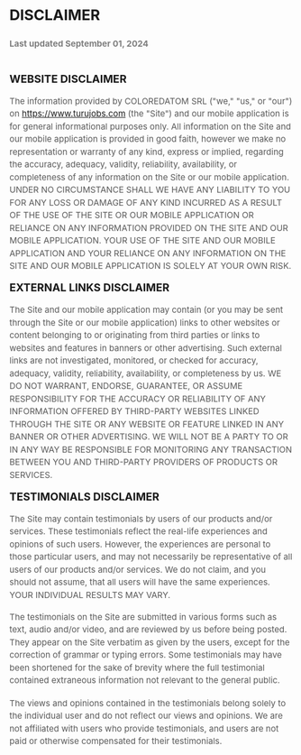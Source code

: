 <div data-custom-class="body">
      <div><div align="center" class="MsoNormal" data-custom-class="title" style="text-align: left; line-height: 1.5;"><a name="_4r5vko5di6yg"></a><strong><span style="line-height: 150%; font-size: 26px;">DISCLAIMER</span></strong></div><div align="center" class="MsoNormal" style="text-align:center;line-height:150%;"><a name="_l2jmcqu2bv4x"></a></div><div align="center" class="MsoNormal" data-custom-class="subtitle" style="text-align: left; line-height: 150%;"><br></div><div align="center" class="MsoNormal" data-custom-class="subtitle" style="text-align: left; line-height: 150%;"><span style="color: rgb(127,127,127); font-size: 15px; text-align: justify;"><strong>Last updated&nbsp;</strong><bdt class="block-container question question-in-editor" data-id="f06b270d-4b70-bc53-bef4-2d8996dff70b" data-type="question"><strong>September 01, 2024</strong></bdt></span></div><div class="MsoNormal" style="text-align: justify; line-height: 1.5;"><br></div><div class="MsoNormal" style="text-align: justify; line-height: 1.5;"><br></div><div class="MsoNormal" data-custom-class="heading_1"><a name="_xs0r05tcjblb"></a><strong><span style="line-height: 115%; font-size: 19px;">WEBSITE DISCLAIMER</span></strong></div></div><div style="line-height: 1.2;"><br></div><div><div class="MsoNormal" data-custom-class="body_text" style="line-height: 1.5;"><span style="color: rgb(89, 89, 89); font-size: 15px;">The information provided by <bdt class="block-container question question-in-editor" data-id="1e91c6ac-db3b-ab40-09dc-333e7d471e6c" data-type="question">COLOREDATOM SRL</bdt> (<bdt class="block-component"></bdt>"we," "us," or "our"<bdt class="statement-end-if-in-editor"></bdt>) on <bdt class="block-component"></bdt><span style="color: rgb(89, 89, 89); font-size: 15px;"><bdt class="question"><a href="https://www.turujobs.com" target="_blank" data-custom-class="link">https://www.turujobs.com</a></bdt> (the <bdt class="block-component"></bdt>"Site"<bdt class="statement-end-if-in-editor"></bdt>) and <span style="color: rgb(89, 89, 89); font-size: 15px;"><bdt class="block-container if" data-type="if" id="0043ef2f-6d7b-8e27-e1f5-16cde0f30348"><bdt data-type="conditional-block"><bdt data-type="body">our mobile application</bdt></bdt></bdt></span></span><bdt class="statement-end-if-in-editor" data-type="close"></bdt> is for general informational purposes only. All information on <span style="color: rgb(89, 89, 89); font-size: 15px;"><bdt class="block-component"></bdt><span style="color: rgb(89, 89, 89); font-size: 15px;">the Site and <span style="color: rgb(89, 89, 89); font-size: 15px;"><bdt class="block-container if" data-type="if" id="0043ef2f-6d7b-8e27-e1f5-16cde0f30348"><bdt data-type="conditional-block"><bdt data-type="body">our mobile application</bdt></bdt></bdt></span></span><bdt class="statement-end-if-in-editor" data-type="close"></bdt></span> is provided in good faith, however we make no representation or warranty of any kind, express or implied, regarding the accuracy, adequacy, validity, reliability, availability, or completeness of any information on <span style="color: rgb(89, 89, 89); font-size: 15px;"><span style="color: rgb(89, 89, 89); font-size: 15px;"><bdt class="block-component"></bdt><span style="color: rgb(89, 89, 89); font-size: 15px;">the Site or <span style="color: rgb(89, 89, 89); font-size: 15px;"><bdt class="block-container if" data-type="if" id="0043ef2f-6d7b-8e27-e1f5-16cde0f30348"><bdt data-type="conditional-block"><bdt data-type="body">our mobile application</bdt></bdt></bdt></span></span><bdt class="statement-end-if-in-editor" data-type="close"></bdt></span></span>. UNDER NO CIRCUMSTANCE SHALL WE HAVE ANY LIABILITY TO YOU FOR ANY LOSS OR DAMAGE OF ANY KIND INCURRED AS A RESULT OF THE USE OF <span style="color: rgb(89, 89, 89); font-size: 15px;"><span style="color: rgb(89, 89, 89); font-size: 15px;"><bdt class="block-component"></bdt><span style="color: rgb(89, 89, 89); font-size: 15px;"><span style="color: rgb(89, 89, 89); font-size: 15px;"><bdt class="block-container if" data-type="if" id="0043ef2f-6d7b-8e27-e1f5-16cde0f30348"><bdt data-type="conditional-block"><bdt data-type="body">THE SITE OR OUR MOBILE APPLICATION</bdt></bdt></bdt></span></span><bdt class="statement-end-if-in-editor" data-type="close"></bdt></span></span> OR RELIANCE ON ANY INFORMATION PROVIDED ON <span style="color: rgb(89, 89, 89); font-size: 15px;"><span style="color: rgb(89, 89, 89); font-size: 15px;"><span style="color: rgb(89, 89, 89); font-size: 15px;"><bdt class="block-component"></bdt><span style="color: rgb(89, 89, 89); font-size: 15px;"><span style="color: rgb(89, 89, 89); font-size: 15px;"><bdt class="block-container if" data-type="if" id="0043ef2f-6d7b-8e27-e1f5-16cde0f30348"><bdt data-type="conditional-block"><bdt data-type="body">THE SITE AND OUR MOBILE APPLICATION</bdt></bdt></bdt></span></span><bdt class="statement-end-if-in-editor" data-type="close"></bdt></span></span></span>. YOUR USE OF <span style="color: rgb(89, 89, 89); font-size: 15px;"><span style="color: rgb(89, 89, 89); font-size: 15px;"><span style="color: rgb(89, 89, 89); font-size: 15px;"><bdt class="block-component"></bdt><span style="color: rgb(89, 89, 89); font-size: 15px;"><span style="color: rgb(89, 89, 89); font-size: 15px;"><bdt class="block-container if" data-type="if" id="0043ef2f-6d7b-8e27-e1f5-16cde0f30348"><bdt data-type="conditional-block"><bdt data-type="body">THE SITE AND OUR MOBILE APPLICATION</bdt></bdt></bdt></span></span><bdt class="statement-end-if-in-editor" data-type="close"></bdt></span></span></span> AND YOUR RELIANCE ON ANY INFORMATION ON <span style="color: rgb(89, 89, 89); font-size: 15px;"><span style="color: rgb(89, 89, 89); font-size: 15px;"><span style="color: rgb(89, 89, 89); font-size: 15px;"><bdt class="block-component"></bdt><span style="color: rgb(89, 89, 89); font-size: 15px;"><span style="color: rgb(89, 89, 89); font-size: 15px;"><bdt class="block-container if" data-type="if" id="0043ef2f-6d7b-8e27-e1f5-16cde0f30348"><bdt data-type="conditional-block"><bdt data-type="body">THE SITE AND OUR MOBILE APPLICATION</bdt></bdt></bdt></span></span><bdt class="statement-end-if-in-editor" data-type="close"></bdt></span></span></span> IS SOLELY AT YOUR OWN RISK.</span></div></div><div style="line-height: 1.2;"><br></div><div><div class="MsoNormal"><a name="_x1u8x12nt00e"></a></div><bdt class="block-container if" data-type="if" id="25d6783f-eaa7-3465-7bd8-31e107cc0931"><bdt data-type="conditional-block"><bdt class="block-component" data-record-question-key="external_disclaimer_option" data-type="statement"></bdt><bdt data-type="body"><div class="MsoNormal" data-custom-class="heading_1"><strong><span style="line-height: 115%; font-size: 19px;">EXTERNAL LINKS
DISCLAIMER<br></span></strong></div></bdt></bdt></bdt></div><div style="line-height: 1.2;"><br></div><div><bdt class="block-container if" data-type="if"><bdt data-type="conditional-block"><bdt data-type="body"><div class="MsoNormal" data-custom-class="body_text" style="line-height: 1.5;"><span style="color: rgb(89, 89, 89); font-size: 15px;"><span style="color: rgb(89, 89, 89); font-size: 15px;"><bdt class="block-component"></bdt><span style="color: rgb(89, 89, 89); font-size: 15px;">The Site and <span style="color: rgb(89, 89, 89); font-size: 15px;"><bdt class="block-container if" data-type="if" id="0043ef2f-6d7b-8e27-e1f5-16cde0f30348"><bdt data-type="conditional-block"><bdt data-type="body">our mobile application</bdt></bdt></bdt></span></span><bdt class="statement-end-if-in-editor" data-type="close"></bdt></span></span><span style="font-size: 15px;"><span style="color: rgb(89, 89, 89);">&nbsp;may contain (or you may be sent through <span style="color: rgb(89, 89, 89); font-size: 15px;"><span style="color: rgb(89, 89, 89); font-size: 15px;"><bdt class="block-component"></bdt><span style="color: rgb(89, 89, 89); font-size: 15px;">the Site or <span style="color: rgb(89, 89, 89); font-size: 15px;"><bdt class="block-container if" data-type="if" id="0043ef2f-6d7b-8e27-e1f5-16cde0f30348"><bdt data-type="conditional-block"><bdt data-type="body">our mobile application</bdt></bdt></bdt></span></span><bdt class="statement-end-if-in-editor" data-type="close"></bdt></span></span>) links</span></span><span style="color: rgb(89, 89, 89); font-size: 15px;">&nbsp;to other
websites or content belonging to or originating from third parties or links to
websites and features in banners or other advertising. Such external links are
not investigated, monitored, or checked for accuracy, adequacy, validity, reliability,
availability, or completeness by us. WE DO NOT WARRANT, ENDORSE, GUARANTEE, OR
ASSUME RESPONSIBILITY FOR THE ACCURACY OR RELIABILITY OF ANY INFORMATION
OFFERED BY THIRD-PARTY WEBSITES LINKED THROUGH THE SITE OR ANY WEBSITE OR
FEATURE LINKED IN ANY BANNER OR OTHER ADVERTISING. WE WILL NOT BE A PARTY TO OR
IN ANY WAY BE RESPONSIBLE FOR MONITORING ANY TRANSACTION BETWEEN YOU AND THIRD-PARTY PROVIDERS OF PRODUCTS OR SERVICES.</span></div></bdt></bdt></bdt></div><div style="line-height: 1.2;"><br></div><div><bdt class="block-container if" data-type="if"><bdt class="statement-end-if-in-editor" data-type="close"></bdt></bdt><div class="MsoNormal"><a name="_wfmrqujylbbj"></a></div><bdt class="block-container if" data-type="if" id="098cd9ba-027e-0afb-ec22-41e16cb68d79"><bdt data-type="conditional-block"><bdt class="block-component" data-record-question-key="professional_disclaimer_option" data-type="statement"></bdt></bdt></bdt></div><div><bdt class="block-component"></bdt></div><div><bdt data-type="conditional-block" style="text-align: start;"><bdt data-type="body"><div class="MsoNormal"><bdt class="block-component"></bdt></div></bdt></bdt></div><div><bdt data-type="conditional-block" style="text-align: start;"><bdt data-type="body"><div class="MsoNormal" data-custom-class="heading_1" style="text-align: justify;"><strong><span style="line-height: 115%; font-size: 19px;">TESTIMONIALS DISCLAIMER</span></strong></div></bdt></bdt><bdt data-type="conditional-block" style="text-align: start;"><bdt data-type="body"><div class="MsoNormal" style="text-align: justify; line-height: 1.2;"><br></div></bdt></bdt></div><div><bdt class="block-container if" data-type="if"><bdt data-type="conditional-block"><bdt data-type="body"><div class="MsoNormal" data-custom-class="body_text" style="line-height: 1.5;"><span style="color: rgb(89, 89, 89); font-size: 15px;">The Site may contain testimonials by users of our products and/or services. These testimonials reflect the real-life experiences and opinions of such users. However, the experiences are personal to those particular users, and may not necessarily be representative of all users of our products and/or services. We do not claim, and you should not assume, that all users will have the same experiences. YOUR INDIVIDUAL RESULTS MAY VARY.&nbsp;</span></div><div class="MsoNormal" style="line-height: 1.2;"><br></div><span style="font-size: 15px;"><bdt class="block-container if" data-type="if" id="5539609a-e216-2400-82f1-ec43a0715de2"><bdt data-type="conditional-block"><bdt class="block-component" data-record-question-key="testimonial_verbatim_option" data-type="statement"></bdt><bdt data-type="body"><div class="MsoNormal" data-custom-class="body_text" style="line-height: 1.5;"><span style="color: rgb(89, 89, 89);">The testimonials on the Site are submitted in various forms such as text, audio and/or video, and are reviewed by us before being posted. They appear on the Site verbatim as given by the users, except for the correction of grammar or typing errors. Some testimonials may have been shortened for the sake of brevity where the full testimonial contained extraneous information not relevant to the general public.<bdt class="block-container if" data-type="if"><bdt data-type="conditional-block"><bdt data-type="body"><span style="font-size: 15px;"><bdt class="block-container if" data-type="if" id="5539609a-e216-2400-82f1-ec43a0715de2"><bdt class="statement-end-if-in-editor" data-type="close"></bdt></bdt></span></bdt></bdt></bdt></span></div></bdt></bdt></bdt><div class="MsoNormal" data-custom-class="body_text" style="line-height: 1.2;"><br></div><div class="MsoNormal" data-custom-class="body_text" style="line-height: 1.5;"><span style="mso-fareast-font-family:Calibri;color:#595959;mso-themecolor:text1;
mso-themetint:166;">The views and opinions contained in the testimonials belong solely to the individual user and do not reflect our views and opinions. <bdt class="block-container if" data-type="if" id="968284d8-7b78-3905-bba9-bee0bda4363c"><bdt data-type="conditional-block"><bdt class="block-component" data-record-question-key="testimonial_pay_option" data-type="statement"></bdt><bdt data-type="body"><span style="color: rgb(89, 89, 89); text-align: justify;">We are not affiliated with users who provide testimonials, and users are not paid or otherwise compensated for their testimonials.</span></bdt></bdt><bdt class="statement-end-if-in-editor" data-type="close"></bdt></bdt></span></div></span></bdt></bdt></bdt></div><div style="line-height: 1.2;"><br></div><div><bdt class="block-container if" data-type="if"><bdt data-type="conditional-block"><bdt data-type="body"><span style="font-size: 15px;"><bdt class="block-container if" data-type="if" id="2345e500-93d5-0a6e-80d8-9a5898fa0997"><bdt data-type="conditional-block"><bdt class="block-component" data-record-question-key="medical_disclaimer_option" data-type="statement"><bdt class="block-container if" data-type="if"><bdt data-type="conditional-block"><bdt data-type="body"><span style="font-size: 15px;"><bdt class="block-container if" data-type="if" id="2345e500-93d5-0a6e-80d8-9a5898fa0997"><bdt class="statement-end-if-in-editor" data-type="close"></bdt></bdt></span></bdt></bdt></bdt></bdt></bdt></bdt></span></bdt></bdt></bdt></div><style>
      ul {
        list-style-type: square;
      }
      ul > li > ul {
        list-style-type: circle;
      }
      ul > li > ul > li > ul {
        list-style-type: square;
      }
      ol li {
        font-family: Arial ;
      }
    </style>
      </div>